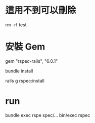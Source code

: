 
# 這用不到可以刪除
rm -rf test

# 安裝 Gem
gem "rspec-rails", "6.0.1"

bundle install

rails g rspec:install

# run
bundle exec rspe spec/...
bin/exec rspec 
